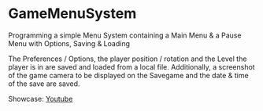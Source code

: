 # GameMenuSystem
Programming a simple Menu System containing a Main Menu &amp; a Pause Menu with Options, Saving &amp; Loading 

The Preferences / Options, the player position / rotation and the Level the player is in are saved and loaded from a local file.
Additionally, a screenshot of the game camera to be displayed on the Savegame and the date & time of the save are saved.


Showcase: [Youtube](https://youtu.be/SJoeSLQy86Q "Menu System Showcase")
